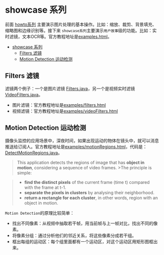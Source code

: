 # showcase 系列

前面 [howto系列](howto.md) 主要演示图片处理的基本操作。比如：缩放、裁剪、背景填充、缩略图和边缘识别等。接下来 ``showcase系列``主要演示``用户故事``级的功能。比如：实时滤镜，文本OCR等。官方教程地址是[examples.html](http://marvinproject.sourceforge.net/en/examples.html)。

<!-- TOC depthFrom:1 depthTo:6 withLinks:1 updateOnSave:1 orderedList:0 -->

- [showcase 系列](#showcase-系列)
	- [Filters 滤镜](#filters-滤镜)
	- [Motion Detection 运动检测](#motion-detection-运动检测)

<!-- /TOC -->

## Filters 滤镜

滤镜两个例子：一个是图片滤镜 [Filters.java](../src/main/java/image/filters/Filters.java)，另一个是视频实时滤镜 [VideoFilters.java](../src/main/java/video/videoFilters/VideoFilters.java)。

- 图片滤镜：官方教程地址是[examples/filters.html](http://marvinproject.sourceforge.net/en/examples/filters.html)
- 视频滤镜：官方教程地址是[examples/videoFilters.html](http://marvinproject.sourceforge.net/en/examples/videoFilters.html)

## Motion Detection 运动检测

摄像头监控的应用场景中，深夜时间，如果出现运动的物体在镜头中，就可以消息推送给订阅人。官方教程地址是[examples/motionRegions.html](http://marvinproject.sourceforge.net/en/examples/motionRegions.html)，代码是：[DetectMotionRegions.java](../src/main/java/video/detectMotionRegions/DetectMotionRegions.java)。

>This application detects the regions of image that has **object in motion**, considering a sequence of video frames. >The principle is simple:

>- **find the distinct pixels** of the current frame (time t) compared with the frame at t-1.
>- **separate the pixels in clusters** by analysing their neighborhood.
>- **return a rectangle for each cluster**, in other words, region with an object in motion.

``Motion Detection``的原理比较简单：
- 找出不同像素：从视频中抽取若干帧，用当前帧与上一帧对比，找出不同的像素。
- 将像素分组：通过分析他们的邻近关系，将这些像素分成若干组。
- 框出每组的运动区：每个组里面都有一个运动区，对这个运动区用矩形图框出来。
